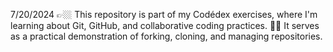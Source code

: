 7/20/2024
👉🏼 This repository is part of my Codédex exercises, where I'm learning about Git, GitHub, and collaborative coding practices.
👏🏼 It serves as a practical demonstration of forking, cloning, and managing repositories.
